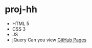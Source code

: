# proj-hh
- HTML 5
- CSS 3
- JS
- jQuery
Can you view [GitHub Pages](https://roger-404.github.io/proj-hh/)
